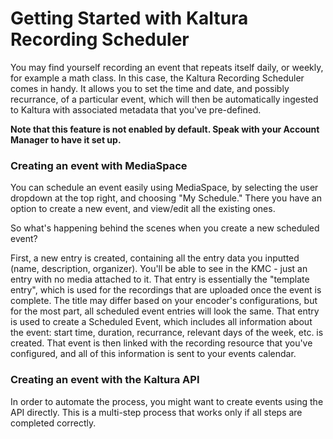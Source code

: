 # Getting Started with Kaltura Recording Scheduler 

You may find yourself recording an event that repeats itself daily, or weekly, for example a math class. In this case, the Kaltura Recording Scheduler comes in handy. 
It allows you to set the time and date, and possibly recurrance, of a particular event, which will then be automatically ingested to Kaltura with associated metadata that you've pre-defined. 

**Note that this feature is not enabled by default. Speak with your Account Manager to have it set up.**

### Creating an event with MediaSpace

You can schedule an event easily using MediaSpace, by selecting the user dropdown at the top right, and choosing "My Schedule." There you have an option to create a new event, and view/edit all the existing ones. 

So what's happening behind the scenes when you create a new scheduled event?

First, a new entry is created, containing all the entry data you inputted (name, description, organizer). You'll be able to see in the KMC - just an entry with no media attached to it. 
That entry is essentially the "template entry",  which is used for the recordings that are uploaded once the event is complete. The title may differ based on your encoder's configurations, but for the most part, all scheduled event entries will look the same. 
That entry is used to create a Scheduled Event, which includes all information about the event: start time, duration, recurrance, relevant days of the week, etc. 
is created. That event is then linked with the recording resource that you've configured, and all of this information is sent to your events calendar. 

### Creating an event with the Kaltura API  

In order to automate the process, you might want to create events using the API directly. This is a multi-step process that works only if all steps are completed correctly. 

